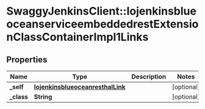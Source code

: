 # SwaggyJenkinsClient::IojenkinsblueoceanserviceembeddedrestExtensionClassContainerImpl1Links

## Properties
Name | Type | Description | Notes
------------ | ------------- | ------------- | -------------
**_self** | [**IojenkinsblueoceanresthalLink**](IojenkinsblueoceanresthalLink.md) |  | [optional] 
**_class** | **String** |  | [optional] 


